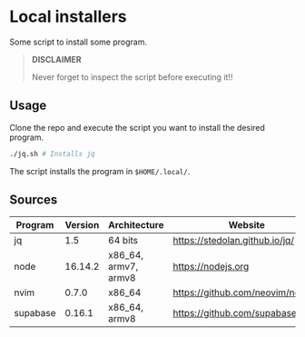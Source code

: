 # Local installers

Some script to install some program.

> **DISCLAIMER**
>
> Never forget to inspect the script before executing it!!

## Usage

Clone the repo and execute the script you want to install the desired program.

```sh
./jq.sh # Installs jq
```

The script installs the program in `$HOME/.local/`.

## Sources

|	Program		|	Version	|	Architecture			|	Website								|	Download link																					|
|---------------|-----------|---------------------------|---------------------------------------|---------------------------------------------------------------------------------------------------|
|	jq			|	1.5		|	64 bits					|	https://stedolan.github.io/jq/		|	https://github.com/stedolan/jq/releases/download/jq-1.5/jq-linux64								|
|	node		|	16.14.2	|	x86_64, armv7, armv8	|	https://nodejs.org					|	https://nodejs.org/dist/v16.14.2/node-v16.14.2-linux-x64.tar.xz									|
|	nvim		|	0.7.0	|	x86_64					|	https://github.com/neovim/neovim	|	https://github.com/neovim/neovim/releases/download/v0.7.0/nvim-linux64.tar.gz					|
|	supabase	|	0.16.1	|	x86_64, armv8			|	https://github.com/supabase/cli		|	https://github.com/supabase/cli/releases/download/v0.16.1/supabase_0.16.1_linux_amd64.tar.gz	|
